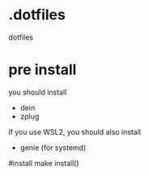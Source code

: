 # .dotfiles
dotfiles

# pre install
you should install
- dein
- zplug

if you use WSL2, you should also install
- genie (for systemd)

#install
make install()
